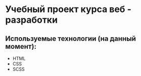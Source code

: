 # Учебный проект курса веб - разработки 

## Используемые технологии (на данный момент):

* HTML
* CSS
* SCSS

